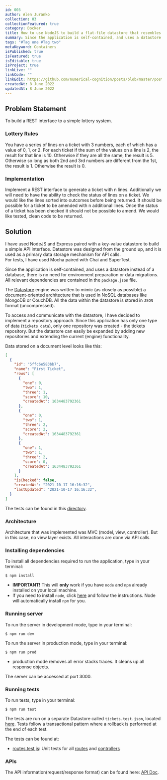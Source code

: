 ```yaml
---
id: 005
author: Alen Juranko
collection: 03
collectionFeatured: true
category: Docker
title: How to use NodeJS to build a flat-file datastore that resembles MongoDB or CouchDB and package that in Docker
summary: Since the application is self-contained, and uses a datastore instead of a database, there is no need for environment preparation or data migrations. Since the application is self-contained, and uses a datastore instead of a database, there is no need for environment preparation or data migrations. Since the application is self-contained, and uses a datastore instead of a database, there is no need for environment preparation or data migrations. How to use NodeJS to build a flat-file datastore that resembles MongoDB or CouchDB
tags: "#Tag one #Tag two"
metaKeyword: Containers
isPublished: true
isFeatured: true
isEditable: true
isProject: true
linkLive: ""
linkCode: ""
linkEdit: https://github.com/numerical-cognition/posts/blob/master/posts/docs/post.javascript.how.to.use.nodejs.md
createdAt: 8 June 2022
updatedAt: 8 June 2022
---
```


## Problem Statement

To build a REST interface to a simple lottery system.

### Lottery Rules

You have a series of lines on a ticket with 3 numbers, each of which has a value of 0, 1, or 2.
For each ticket if the sum of the values on a line is 2, the result for that line is 10.
Otherwise if they are all the same, the result is 5.
Otherwise so long as both 2nd and 3rd numbers are different from the 1st, the result is 1.
Otherwise the result is 0.

### Implementation

Implement a REST interface to generate a ticket with n lines.
Additionally we will need to have the ability to check the status of lines on a ticket.
We would like the lines sorted into outcomes before being returned.
It should be possible for a ticket to be amended with n additional lines.
Once the status of a ticket has been checked it should not be possible to amend.
We would like tested, clean code to be returned.

## Solution

I have used NodeJS and Express paired with a key-value datastore to build a simple API interface.
Datastore was designed from the ground up, and it is used as a primary data storage mechanism for API calls.  
For tests, I have used Mocha paired with Chai and SuperTest.

Since the application is self-contained, and uses a datastore instead of a database, there is no need for environment preparation or data migrations.
All relevant dependencies are contained in the `package.json` file.

The [Datastore](src/api/datastore/repository/repository.engine.js) engine was written to mimic (as closely as possible) a document-oriented architecture that is used in NoSQL databases like MongoDB or CouchDB. All the data within the datastore is stored in `JSON` format (uncompressed).

To access and communicate with the datastore, I have decided to implement a repository approach. Since this application has only one type of data (`tickets data`), only one repository was created - the tickets repository. But the datastore can easily be expanded by adding new repositories and extending the current (engine) functionality.

Data stored on a document level looks like this:

```JSON
[
  {
    "id": "5ffc6e583bb7",
    "name": "First Ticket",
    "rows": [
      {
        "one": 0,
        "two": 1,
        "three": 1,
        "score": 10,
        "createdAt": 1634483792361
      },
      {
        "one": 0,
        "two": 1,
        "three": 2,
        "score": 2,
        "createdAt": 1634483792361
      },
      {
        "one": 1,
        "two": 1,
        "three": 2,
        "score": 0,
        "createdAt": 1634483792361
      }
    ],
    "isChecked": false,
    "createdAt": "2021-10-17 16:16:32",
    "lastUpdated": "2021-10-17 16:16:32",
  }
]
```

The tests can be found in this [directory](src/tests).

### Architecture

Architecture that was implemented was MVC (model, view, controller). But in this case, no view layer exists. All interactions are done via API calls.

### Installing dependencies

To install all dependencies required to run the application, type in your terminal:

```shell script
$ npm install
```

-   **IMPORTANT!** This will **only** work if you have `node` and `npm` already installed on your local machine.
-   If you need to install `node`, click [here](https://nodejs.org/en/download/) and follow the instructions. Node will automatically install `npm` for you.

### Running server

To run the server in development mode, type in your terminal:

```shell
$ npm run dev
```

To run the server in production mode, type in your terminal:

```shell
$ npm run prod
```

-   production mode removes all error stacks traces. It cleans up all response objects.

The server can be accessed at port 3000.

### Running tests

To run tests, type in your terminal:

```shell
$ npm run test
```

The tests are run on a separate Datastore called `tickets.test.json`, located [here](src/api/datastore/data/tickets.test.json). Tests follow a transactional pattern where a rollback is performed at the end of each test.

The tests can be found at:

-   [routes.test.js](src/tests/routes.test.js): Unit tests for all [routes](src/api/routes/index.js) and [controllers](src/api/controllers/controller.tickets.js)

### APIs

The API information(request/response format) can be found here: [API Doc](docs/API.md).
